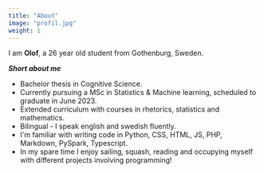 ```yaml
---
title: "About"
image: "profil.jpg"
weight: 1
---
```


I am **Olof**, a 26 year old student from Gothenburg, Sweden.

***Short about me***

* Bachelor thesis in Cognitive Science.
* Currently pursuing a MSc in Statistics & Machine learning, scheduled to graduate in June 2023.
* Extended curriculum with courses in rhetorics, statistics and mathematics.
* Bilingual - I speak english and swedish fluently.
* I'm familiar with writing code in Python, CSS, HTML, JS, PHP, Markdown, PySpark, Typescript.
* In my spare time I enjoy sailing, squash, reading and occupying myself with different projects involving programming!
